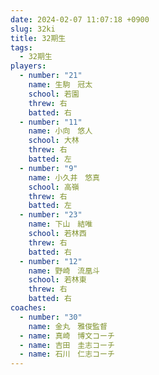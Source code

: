 ```yaml
---
date: 2024-02-07 11:07:18 +0900
slug: 32ki
title: 32期生
tags:
  - 32期生
players:
  - number: "21"
    name: 生駒　冠太
    school: 若園
    threw: 右
    batted: 右
  - number: "11"
    name: 小向　悠人
    school: 大林
    threw: 右
    batted: 左
  - number: "9"
    name: 小久井　悠真
    school: 高嶺
    threw: 右
    batted: 左
  - number: "23"
    name: 下山　結唯
    school: 若林西
    threw: 右
    batted: 右
  - number: "12"
    name: 野崎　流凰斗
    school: 若林東
    threw: 右
    batted: 右
coaches:
  - number: "30"
    name: 金丸　雅俊監督
  - name: 真崎　博文コーチ
  - name: 吉田　圭志コーチ
  - name: 石川　仁志コーチ
---
```

